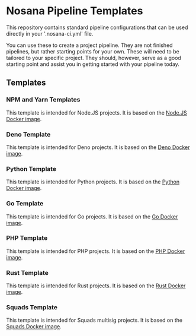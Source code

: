 # Nosana Pipeline Templates

This repository contains standard pipeline configurations that can be used directly in your '.nosana-ci.yml' file.

You can use these to create a project pipeline. They are not finished pipelines, but rather starting points for your own. These will need to be tailored to your specific project. They should, however, serve as a good starting point and assist you in getting started with your pipeline today.


## Templates

### NPM and Yarn Templates

This template is intended for Node.JS projects.
It is based on the [Node.JS Docker image](https://hub.docker.com/_/node/).

### Deno Template

This template is intended for Deno projects.
It is based on the [Deno Docker image](https://hub.docker.com/r/denoland/deno).

### Python Template

This template is intended for Python projects.
It is based on the [Python Docker image](https://hub.docker.com/_/python/).

### Go Template

This template is intended for Go projects.
It is based on the [Go Docker image](https://hub.docker.com/_/golang/).

### PHP Template

This template is intended for PHP projects.
It is based on the [PHP Docker image](https://hub.docker.com/_/php/).

### Rust Template

This template is intended for Rust projects.
It is based on the [Rust Docker image](https://hub.docker.com/_/rust/).

### Squads Template

This template is intended for Squads multisig projects. 
It is based on the [Squads Docker image](https://hub.docker.com/r/nosana/solana/).
